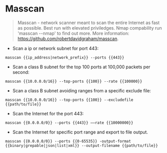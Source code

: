 # Masscan

> Masscan - network scanner meant to scan the entire Internet as fast as possible.
> Best run with elevated priviledges. Nmap compability run 'masscan --nmap' to find out more.
> More information: <https://github.com/robertdavidgraham/masscan>.

- Scan a ip or network subnet for port 443:

`masscan {{ip_address|network_prefix}} --ports {{443}}`

- Scan a class B subnet for the top 100 ports at 100,000 packets per second: 

`masscan {{10.0.0.0/16}} --top-ports {{100}} --rate {{100000}}`

- Scan a class B subnet avoiding ranges from a specific exclude file: 

`masscan {{10.0.0.0/16}} ‐‐top-ports {{100}} ‐‐excludefile {{path/to/file}}`

- Scan the Internet for the port 443: 

`masscan {{0.0.0.0/0}} --ports {{443}} ––rate {{10000000}}`

- Scan the Internet for specific port range and export to file output. 

`masscan {{0.0.0.0/0}} --ports {{0-65535}} -output-format {{binary|grepable|json|list|xml}} --output-filename {{path/to/file}}`
